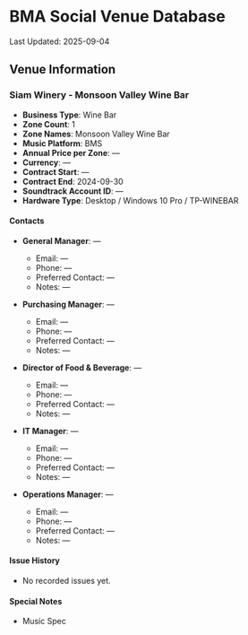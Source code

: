 # BMA Social Venue Database

Last Updated: 2025-09-04

## Venue Information

### Siam Winery - Monsoon Valley Wine Bar
- **Business Type**: Wine Bar
- **Zone Count**: 1
- **Zone Names**: Monsoon Valley Wine Bar
- **Music Platform**: BMS
- **Annual Price per Zone**: —
- **Currency**: —
- **Contract Start**: —
- **Contract End**: 2024-09-30
- **Soundtrack Account ID**: —
- **Hardware Type**: Desktop / Windows 10 Pro / TP-WINEBAR

#### Contacts
- **General Manager**: —
  - Email: —
  - Phone: —
  - Preferred Contact: —
  - Notes: —

- **Purchasing Manager**: —
  - Email: —
  - Phone: —
  - Preferred Contact: —
  - Notes: —

- **Director of Food & Beverage**: —
  - Email: —
  - Phone: —
  - Preferred Contact: —
  - Notes: —

- **IT Manager**: —
  - Email: —
  - Phone: —
  - Preferred Contact: —
  - Notes: —

- **Operations Manager**: —
  - Email: —
  - Phone: —
  - Preferred Contact: —
  - Notes: —

#### Issue History
- No recorded issues yet.

#### Special Notes
- Music Spec
